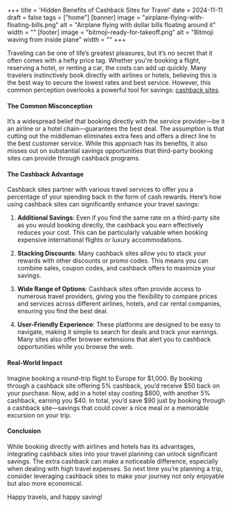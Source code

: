 +++
title = 'Hidden Benefits of Cashback Sites for Travel'
date = 2024-11-11
draft = false
tags = ["home"]
[banner]
  image = "airplane-flying-with-floating-bills.png"
  alt = "Airplane flying with dollar bills floating around it"
  width = ""
[footer]
  image = "bitmoji-ready-for-takeoff.png"
  alt = "Bitmoji waving from inside plane"
  width = ""
+++

Traveling can be one of life’s greatest pleasures, but it’s no secret that it often comes with a hefty price tag. Whether you're booking a flight, reserving a hotel, or renting a car, the costs can add up quickly. Many travelers instinctively book directly with airlines or hotels, believing this is the best way to secure the lowest rates and best service. However, this common perception overlooks a powerful tool for savings: [cashback sites](/posts/2024/10/use-cashback-sites-for-extra-savings/).

#### The Common Misconception
It’s a widespread belief that booking directly with the service provider—be it an airline or a hotel chain—guarantees the best deal. The assumption is that cutting out the middleman eliminates extra fees and offers a direct line to the best customer service. While this approach has its benefits, it also misses out on substantial savings opportunities that third-party booking sites can provide through cashback programs.

#### The Cashback Advantage
Cashback sites partner with various travel services to offer you a percentage of your spending back in the form of cash rewards. Here’s how using cashback sites can significantly enhance your travel savings:

1. **Additional Savings**: Even if you find the same rate on a third-party site as you would booking directly, the cashback you earn effectively reduces your cost. This can be particularly valuable when booking expensive international flights or luxury accommodations.
   
2. **Stacking Discounts**: Many cashback sites allow you to stack your rewards with other discounts or promo codes. This means you can combine sales, coupon codes, and cashback offers to maximize your savings.
   
3. **Wide Range of Options**: Cashback sites often provide access to numerous travel providers, giving you the flexibility to compare prices and services across different airlines, hotels, and car rental companies, ensuring you find the best deal.

4. **User-Friendly Experience**: These platforms are designed to be easy to navigate, making it simple to search for deals and track your earnings. Many sites also offer browser extensions that alert you to cashback opportunities while you browse the web.

#### Real-World Impact
Imagine booking a round-trip flight to Europe for $1,000. By booking through a cashback site offering 5% cashback, you’d receive $50 back on your purchase. Now, add in a hotel stay costing $800, with another 5% cashback, earning you $40. In total, you’d save $90 just by booking through a cashback site—savings that could cover a nice meal or a memorable excursion on your trip.

#### Conclusion
While booking directly with airlines and hotels has its advantages, integrating cashback sites into your travel planning can unlock significant savings. The extra cashback can make a noticeable difference, especially when dealing with high travel expenses. So next time you’re planning a trip, consider leveraging cashback sites to make your journey not only enjoyable but also more economical.

Happy travels, and happy saving!
